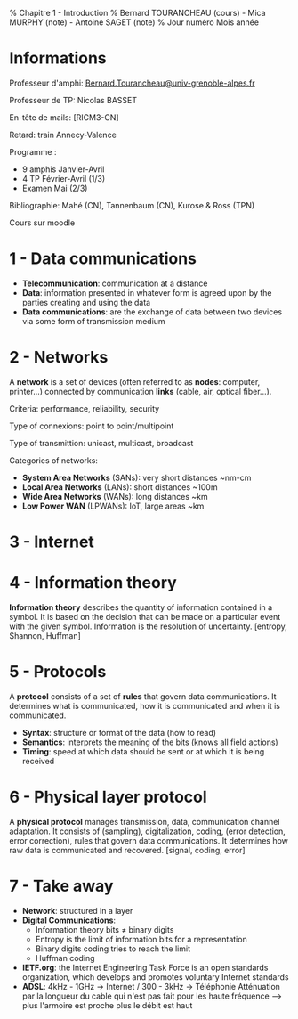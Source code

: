 % Chapitre 1 - Introduction
% Bernard TOURANCHEAU (cours) - Mica MURPHY (note) - Antoine SAGET (note)
% Jour numéro Mois année

# Informations

Professeur d'amphi: Bernard.Tourancheau@univ-grenoble-alpes.fr

Professeur de TP: Nicolas BASSET

En-tête de mails: [RICM3-CN]

Retard: train Annecy-Valence

Programme :

- 9 amphis Janvier-Avril
- 4 TP Février-Avril (1/3)
- Examen Mai (2/3)

Bibliographie: Mahé (CN), Tannenbaum (CN), Kurose & Ross (TPN)

Cours sur moodle

# 1 - Data communications

- **Telecommunication**: communication at a distance
- **Data**: information presented in whatever form is agreed upon by the parties creating and using the data
- **Data communications**: are the exchange of data between two devices via some form of transmission medium

# 2 - Networks

A **network** is a set of devices (often referred to as **nodes**: computer, printer...) connected by communication **links** (cable, air, optical fiber...).

Criteria: performance, reliability, security

Type of connexions: point to point/multipoint

Type of transmittion: unicast, multicast, broadcast

Categories of networks:

- **System Area Networks** (SANs): very short distances ~nm-cm
- **Local Area Networks** (LANs): short distances ~100m
- **Wide Area Networks** (WANs): long distances ~km
- **Low Power WAN** (LPWANs): IoT, large areas ~km

# 3 - Internet

# 4 - Information theory

**Information theory** describes the quantity of information contained in a symbol. It is based on the decision that can be made on a particular event with the given symbol. Information is the resolution of uncertainty. [entropy, Shannon, Huffman]

# 5 - Protocols

A **protocol** consists of a set of **rules** that govern data communications. It determines what is communicated, how it is communicated and when it is communicated.

- **Syntax**: structure or format of the data (how to read)
- **Semantics**: interprets the meaning of the bits (knows all field actions)
- **Timing**: speed at which data should be sent or at which it is being received

# 6 - Physical layer protocol

A **physical protocol** manages transmission, data, communication channel adaptation. It consists of (sampling), digitalization, coding, (error detection, error correction), rules that govern data communications. It determines how raw data is communicated and recovered. [signal, coding, error]

# 7 - Take away

- **Network**: structured in a layer
- **Digital Communications**:
  - Information theory bits ≠ binary digits
  - Entropy is the limit of information bits for a representation
  - Binary digits coding tries to reach the limit
  - Huffman coding
- **IETF.org**: the Internet Engineering Task Force is an open standards organization, which develops and promotes voluntary Internet standards
- **ADSL**: 4kHz - 1GHz $\rightarrow$ Internet / 300 - 3kHz $\rightarrow$ Téléphonie
  Atténuation par la longueur du cable qui n'est pas fait pour les haute fréquence --> plus l'armoire est proche plus le débit est haut
